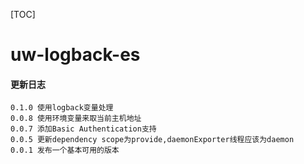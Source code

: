 [TOC]

# uw-logback-es

#### 更新日志
    0.1.0 使用logback变量处理
    0.0.8 使用环境变量来取当前主机地址
    0.0.7 添加Basic Authentication支持
    0.0.5 更新dependency scope为provide,daemonExporter线程应该为daemon
    0.0.1 发布一个基本可用的版本